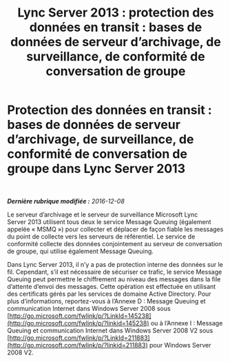 ﻿---
title: 'Lync Server 2013 : protection des données en transit : bases de données de serveur d’archivage, de surveillance, de conformité de conversation de groupe'
TOCTitle: 'Protection des données en transit : bases de données de serveur d’archivage, de surveillance, de conformité de conversation de groupe dans Lync Server 2013'
ms:assetid: ea219705-1015-43a7-890b-e7e67b451e7c
ms:mtpsurl: https://technet.microsoft.com/fr-fr/library/Dn518336(v=OCS.15)
ms:contentKeyID: 60484533
ms.date: 12/10/2016
mtps_version: v=OCS.15
ms.translationtype: HT
---

# Protection des données en transit : bases de données de serveur d’archivage, de surveillance, de conformité de conversation de groupe dans Lync Server 2013

 

_**Dernière rubrique modifiée :** 2016-12-08_

Le serveur d’archivage et le serveur de surveillance Microsoft Lync Server 2013 utilisent tous deux le service Message Queuing (également appelée « MSMQ ») pour collecter et déplacer de façon fiable les messages du point de collecte vers les serveurs de référentiel. Le service de conformité collecte des données conjointement au serveur de conversation de groupe, qui utilise également Message Queuing.

Dans Lync Server 2013, il n’y a pas de protection interne des données sur le fil. Cependant, s’il est nécessaire de sécuriser ce trafic, le service Message Queuing peut permettre le chiffrement au niveau des messages dans la file d’attente d’envoi des messages. Cette opération est effectuée en utilisant des certificats gérés par les services de domaine Active Directory. Pour plus d’informations, reportez-vous à l’Annexe D : Message Queuing et communication Internet dans Windows Server 2008 sous [http://go.microsoft.com/fwlink/p/?LinkId=145238](http://go.microsoft.com/fwlink/p/?linkid=145238) ou à l’Annexe I : Message Queuing et communication Internet dans Windows Server 2008 V2 sous [http://go.microsoft.com/fwlink/p/?LinkId=211883](http://go.microsoft.com/fwlink/p/?linkid=211883) pour Windows Server 2008 V2.

